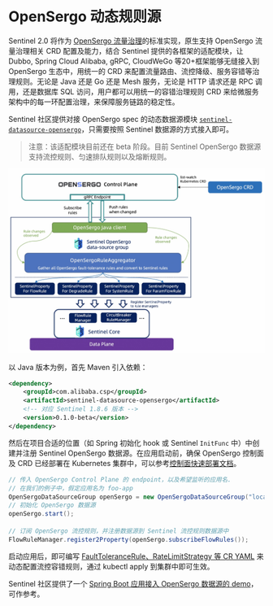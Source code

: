 # OpenSergo 动态规则源

Sentinel 2.0 将作为 [OpenSergo 流量治理](https://opensergo.io/zh-cn/)的标准实现，原生支持 OpenSergo 流量治理相关 CRD 配置及能力，结合 Sentinel 提供的各框架的适配模块，让 Dubbo, Spring Cloud Alibaba, gRPC, CloudWeGo 等20+框架能够无缝接入到 OpenSergo 生态中，用统一的 CRD 来配置流量路由、流控降级、服务容错等治理规则。无论是 Java 还是 Go 还是 Mesh 服务，无论是 HTTP 请求还是 RPC 调用，还是数据库 SQL 访问，用户都可以用统一的容错治理规则 CRD 来给微服务架构中的每一环配置治理，来保障服务链路的稳定性。

Sentinel 社区提供对接 OpenSergo spec 的动态数据源模块 [`sentinel-datasource-opensergo`](https://github.com/alibaba/Sentinel/tree/master/sentinel-extension/sentinel-datasource-opensergo)，只需要按照 Sentinel 数据源的方式接入即可。

> 注意：该适配模块目前还在 beta 阶段。目前 Sentinel OpenSergo 数据源支持流控规则、匀速排队规则以及熔断规则。

![image](../../img/opensergo/sentinel-opensergo-datasource-arch.jpg)

以 Java 版本为例，首先 Maven 引入依赖：

```xml
<dependency>
    <groupId>com.alibaba.csp</groupId>
    <artifactId>sentinel-datasource-opensergo</artifactId>
    <!-- 对应 Sentinel 1.8.6 版本 -->
    <version>0.1.0-beta</version>
</dependency>
```

然后在项目合适的位置（如 Spring 初始化 hook 或 Sentinel `InitFunc` 中）中创建并注册 Sentinel OpenSergo 数据源。在应用启动前，确保 OpenSergo 控制面及 CRD 已经部署在 Kubernetes 集群中，可以参考[控制面快速部署文档](https://opensergo.io/zh-cn/docs/quick-start/opensergo-control-plane/)。

```java
// 传入 OpenSergo Control Plane 的 endpoint，以及希望监听的应用名.
// 在我们的例子中，假定应用名为 foo-app
OpenSergoDataSourceGroup openSergo = new OpenSergoDataSourceGroup("localhost", 10246, "default", "foo-app");
// 初始化 OpenSergo 数据源
openSergo.start();

// 订阅 OpenSergo 流控规则，并注册数据源到 Sentinel 流控规则数据源中
FlowRuleManager.register2Property(openSergo.subscribeFlowRules());
```

启动应用后，即可编写 [FaultToleranceRule、RateLimitStrategy 等 CR YAML](https://github.com/opensergo/opensergo-specification/blob/main/specification/zh-Hans/fault-tolerance.md) 来动态配置流控容错规则，通过 kubectl apply 到集群中即可生效。

Sentinel 社区提供了一个 [Spring Boot 应用接入 OpenSergo 数据源的 demo](https://github.com/alibaba/Sentinel/blob/master/sentinel-demo/sentinel-demo-opensergo-datasource/README.zh-cn.md)，可作参考。